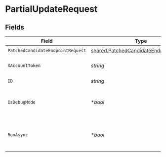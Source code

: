 # PartialUpdateRequest


## Fields

| Field                                                                                                   | Type                                                                                                    | Required                                                                                                | Description                                                                                             |
| ------------------------------------------------------------------------------------------------------- | ------------------------------------------------------------------------------------------------------- | ------------------------------------------------------------------------------------------------------- | ------------------------------------------------------------------------------------------------------- |
| `PatchedCandidateEndpointRequest`                                                                       | [shared.PatchedCandidateEndpointRequest](../../../pkg/models/shared/patchedcandidateendpointrequest.md) | :heavy_check_mark:                                                                                      | N/A                                                                                                     |
| `XAccountToken`                                                                                         | *string*                                                                                                | :heavy_check_mark:                                                                                      | Token identifying the end user.                                                                         |
| `ID`                                                                                                    | *string*                                                                                                | :heavy_check_mark:                                                                                      | N/A                                                                                                     |
| `IsDebugMode`                                                                                           | **bool*                                                                                                 | :heavy_minus_sign:                                                                                      | Whether to include debug fields (such as log file links) in the response.                               |
| `RunAsync`                                                                                              | **bool*                                                                                                 | :heavy_minus_sign:                                                                                      | Whether or not third-party updates should be run asynchronously.                                        |